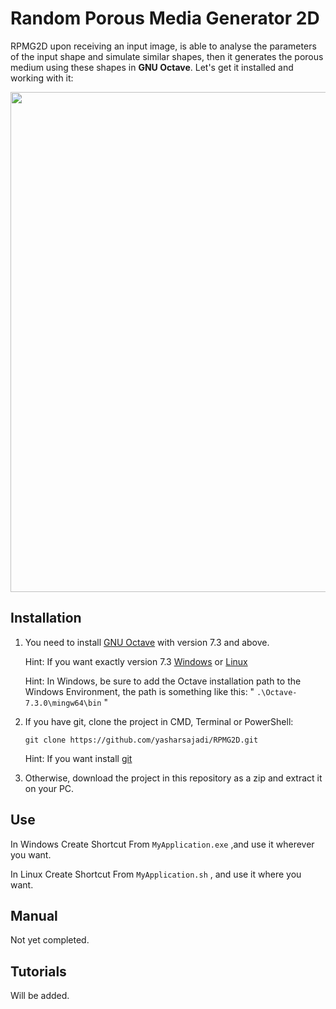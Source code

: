 # Random Porous Media Generator 2D
RPMG2D upon receiving an input image, is able to analyse the parameters of the input shape and simulate similar shapes, then it generates the porous medium using these shapes in **GNU Octave**.
Let's get it installed and working with it:

<p align="center">
  <img src="https://github.com/yasharsajadi/RPMG2D/blob/master/A%20Sample.png" width="800">
</p>


## Installation
1. You need to install [GNU Octave](https://octave.org/download) with version 7.3 and above.
	
	Hint: If you want exactly version 7.3 [Windows](https://ftp.gnu.org/gnu/octave/windows/) or [Linux](https://ftp.gnu.org/gnu/octave/)
	
	Hint: In Windows, be sure to add the Octave installation path to the Windows Environment, the path is something like this:
	" `.\Octave-7.3.0\mingw64\bin` "
2. If you have git, clone the project in CMD, Terminal or PowerShell:
	
	```
	git clone https://github.com/yasharsajadi/RPMG2D.git
	```
	Hint: If you want install [git](https://git-scm.com/downloads)
3. Otherwise, download the project in this repository as a zip and extract it on your PC.

## Use
In Windows
Create Shortcut From `MyApplication.exe` ,and use it wherever you want.

In Linux
Create Shortcut From `MyApplication.sh` , and use it where you want.

## Manual
Not yet completed.

## Tutorials
Will be added.


